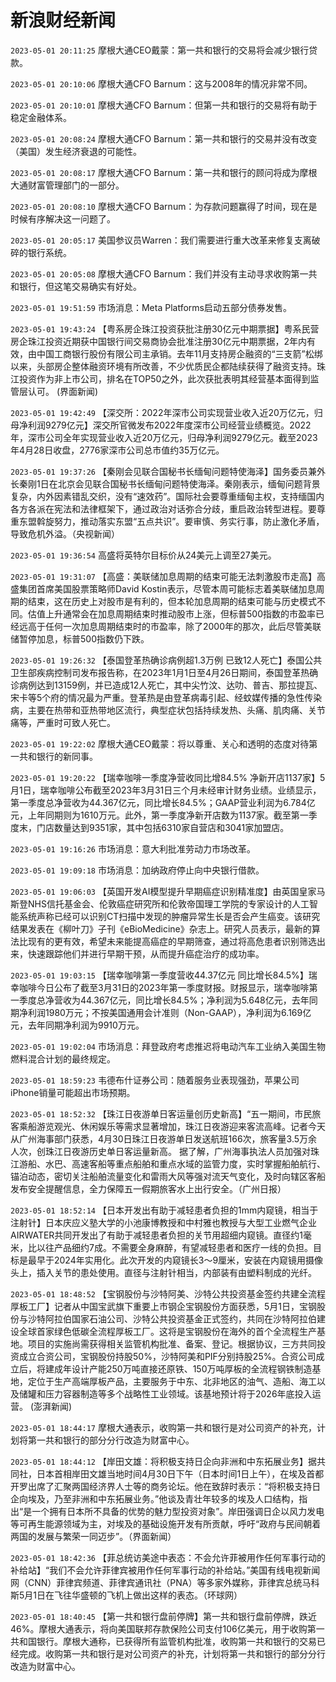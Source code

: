 # 新浪财经新闻
`2023-05-01 20:11:25` 摩根大通CEO戴蒙：第一共和银行的交易将会减少银行贷款。

`2023-05-01 20:10:06` 摩根大通CFO Barnum：这与2008年的情况非常不同。

`2023-05-01 20:10:01` 摩根大通CFO Barnum：但第一共和银行的交易将有助于稳定金融体系。

`2023-05-01 20:08:24` 摩根大通CFO Barnum：第一共和银行的交易并没有改变（美国）发生经济衰退的可能性。

`2023-05-01 20:08:17` 摩根大通CFO Barnum：第一共和银行的顾问将成为摩根大通财富管理部门的一部分。

`2023-05-01 20:08:10` 摩根大通CFO Barnum：为存款问题赢得了时间，现在是时候有序解决这一问题了。

`2023-05-01 20:05:17` 美国参议员Warren：我们需要进行重大改革来修复支离破碎的银行系统。

`2023-05-01 20:05:08` 摩根大通CFO Barnum：我们并没有主动寻求收购第一共和银行，但这笔交易确实有好处。

`2023-05-01 19:51:59` 市场消息：Meta Platforms启动五部分债券发售。

`2023-05-01 19:43:24`   【粤系房企珠江投资获批注册30亿元中期票据】粤系民营房企珠江投资近期获中国银行间交易商协会批准注册30亿元中期票据，2年内有效，由中国工商银行股份有限公司主承销。去年11月支持房企融资的“三支箭”松绑以来，头部房企整体融资环境有所改善，不少优质民企都陆续获得了融资支持。珠江投资作为非上市公司，排名在TOP50之外，此次获批表明其经营基本面得到监管层认可。 (界面新闻)

`2023-05-01 19:42:49` 【深交所：2022年深市公司实现营业收入近20万亿元，归母净利润9279亿元】深交所官微发布2022年度深市公司经营业绩概览。2022年，深市公司全年实现营业收入近20万亿元，归母净利润9279亿元。截至2023年4月28日收盘，2776家深市公司总市值约35万亿元。

`2023-05-01 19:37:26` 【秦刚会见联合国秘书长缅甸问题特使海泽】国务委员兼外长秦刚1日在北京会见联合国秘书长缅甸问题特使海泽。秦刚表示，缅甸问题背景复杂，内外因素错乱交织，没有“速效药”。国际社会要尊重缅甸主权，支持缅国内各方各派在宪法和法律框架下，通过政治对话弥合分歧，重启政治转型进程。要尊重东盟斡旋努力，推动落实东盟“五点共识”。要审慎、务实行事，防止激化矛盾，导致危机外溢。（央视新闻）

`2023-05-01 19:36:54`   高盛将英特尔目标价从24美元上调至27美元。

`2023-05-01 19:31:07` 【高盛：美联储加息周期的结束可能无法刺激股市走高】高盛集团首席美国股票策略师David Kostin表示，尽管本周可能标志着美联储加息周期的结束，这在历史上对股市是有利的，但本轮加息周期的结束可能与历史模式不同。估值上升通常会在加息周期结束时推动股市上涨，但标普500指数的市盈率已经远高于任何一次加息周期结束时的市盈率，除了2000年的那次，此后尽管美联储暂停加息，标普500指数仍下跌。

`2023-05-01 19:26:32`   【泰国登革热确诊病例超1.3万例 已致12人死亡】泰国公共卫生部疾病控制司发布报告称，在2023年1月1日至4月26日期间，泰国登革热确诊病例达到13159例，并已造成12人死亡，其中尖竹汶、达叻、普吉、那拉提瓦、宋卡等5个府的情况最为严重。登革热是由登革病毒引起、经蚊媒传播的急性传染病，主要在热带和亚热带地区流行，典型症状包括持续发热、头痛、肌肉痛、关节痛等，严重时可致人死亡。

`2023-05-01 19:22:02` 摩根大通CEO戴蒙：将以尊重、关心和透明的态度对待第一共和银行的新同事。

`2023-05-01 19:20:22` 【瑞幸咖啡一季度净营收同比增84.5% 净新开店1137家】5月1日，瑞幸咖啡公布截至2023年3月31日三个月未经审计财务业绩。业绩显示，第一季度总净营收为44.367亿元，同比增长84.5%；GAAP营业利润为6.784亿元，上年同期则为1610万元。此外，第一季度净新开店数为1137家。截至第一季度末，门店数量达到9351家，其中包括6310家自营店和3041家加盟店。

`2023-05-01 19:16:26` 市场消息：意大利批准劳动力市场改革。

`2023-05-01 19:09:18` 市场消息：加纳政府停止向中央银行借款。

`2023-05-01 19:06:03`   【英国开发AI模型提升早期癌症识别精准度】由英国皇家马斯登NHS信托基金会、伦敦癌症研究所和伦敦帝国理工学院的专家设计的人工智能系统声称已经可以识别CT扫描中发现的肿瘤异常生长是否会产生癌变。该研究结果发表在《柳叶刀》子刊《eBioMedicine》杂志上。研究人员表示，最新的算法比现有的更有效，希望未来能提高癌症的早期筛查，通过将高危患者识别筛选出来，快速跟踪他们并进行早期干预，从而提升癌症治疗的成功率。

`2023-05-01 19:03:15` 【瑞幸咖啡第一季度营收44.37亿元 同比增长84.5%】瑞幸咖啡今日公布了截至3月31日的2023年第一季度财报。财报显示，瑞幸咖啡第一季度总净营收为44.367亿元，同比增长84.5%；净利润为5.648亿元，去年同期净利润1980万元；不按美国通用会计准则（Non-GAAP），净利润为6.169亿元，去年同期净利润为9910万元。

`2023-05-01 19:02:04` 市场消息：拜登政府考虑推迟将电动汽车工业纳入美国生物燃料混合计划的最终规定。

`2023-05-01 18:59:23` 韦德布什证券公司：随着服务业表现强劲，苹果公司iPhone销量可能超出市场预期。

`2023-05-01 18:52:32` 【珠江日夜游单日客运量创历史新高】“五一期间，市民旅客乘船游览观光、休闲娱乐等需求显著增加，珠江日夜游迎来客流高峰。记者今天从广州海事部门获悉，4月30日珠江日夜游单日发送航班166次，旅客量3.5万余人次，创珠江日夜游历史单日客运量新高。 据了解，广州海事执法人员加强对珠江游船、水巴、高速客船等重点船舶和重点水域的监管力度，实时掌握船舶航行、锚泊动态，密切关注船舶流量变化和雷雨大风等强对流天气变化，及时向辖区客船发布安全提醒信息，全力保障五一假期旅客水上出行安全。（广州日报）

`2023-05-01 18:52:14` 【日本开发出有助于减轻患者负担的1mm内窥镜，相当于注射针】日本庆应义塾大学的小池康博教授和中村雅也教授与大型工业燃气企业AIRWATER共同开发出了有助于减轻患者负担的关节用超细内窥镜。直径约1毫米，比以往产品细约7成。不需要全身麻醉，有望减轻患者和医疗一线的负担。目标是最早于2024年实用化。此次开发的内窥镜长3～9厘米，安装在内窥镜用摄像头上，插入关节的患处使用。直径与注射针相当，内部装有由塑料制成的光纤。

`2023-05-01 18:48:52` 【宝钢股份与沙特阿美、沙特公共投资基金签约共建全流程厚板工厂】记者从中国宝武旗下重要上市钢企宝钢股份方面获悉，5月1日，宝钢股份与沙特阿拉伯国家石油公司、沙特公共投资基金正式签约，共同在沙特阿拉伯建设全球首家绿色低碳全流程厚板工厂。这将是宝钢股份在海外的首个全流程生产基地。项目的实施尚需获得相关监管机构批准、备案、登记。根据协议，三方共同投资成立合资公司，宝钢股份持股50%，沙特阿美和PIF分别持股25%。合资公司成立后，将建成年设计产能250万吨直接还原铁、150万吨厚板的全流程钢铁制造基地，定位于生产高端厚板产品，主要服务于中东、北非地区的油气、造船、海工以及储罐和压力容器制造等多个战略性工业领域。该基地预计将于2026年底投入运营。 (澎湃新闻)

`2023-05-01 18:44:17` 摩根大通表示，收购第一共和银行是对公司资产的补充，计划将第一共和银行的部分分行改造为财富中心。

`2023-05-01 18:44:12` 【岸田文雄：将积极支持日企向非洲和中东拓展业务】据共同社，日本首相岸田文雄当地时间4月30日下午（日本时间1日上午），在埃及首都开罗出席了汇聚两国经济界人士等的商务论坛。他在致辞时表示：“将积极支持日企向埃及，乃至非洲和中东拓展业务。”他谈及青壮年较多的埃及人口结构，指出“是一个拥有日本所不具备的优势的魅力型投资对象”。岸田强调日企以风力发电等可再生能源领域为主，对埃及的基础设施开发有所贡献，呼吁“政府与民间朝着两国的发展与繁荣一同迈步”。（界面新闻）

`2023-05-01 18:42:36` 【菲总统访美途中表态：不会允许菲被用作任何军事行动的补给站】“我们不会允许菲律宾被用作任何军事行动的补给站。”美国有线电视新闻网（CNN）菲律宾频道、菲律宾通讯社（PNA）等多家外媒称，菲律宾总统马科斯5月1日在飞往华盛顿的飞机上做出这样的表态。（环球网）

`2023-05-01 18:40:45` 【第一共和银行盘前停牌】第一共和银行盘前停牌，跌近46%。摩根大通表示，将向美国联邦存款保险公司支付106亿美元，用于收购第一共和国银行。摩根大通称，已获得所有监管机构批准，收购第一共和银行的交易已经完成。收购第一共和银行是对公司资产的补充，计划将第一共和银行的部分分行改造为财富中心。

